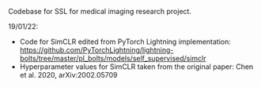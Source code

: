 Codebase for SSL for medical imaging research project. 

19/01/22:
- Code for SimCLR edited from PyTorch Lightning implementation: 
    https://github.com/PyTorchLightning/lightning-bolts/tree/master/pl_bolts/models/self_supervised/simclr
- Hyperparameter values for SimCLR taken from the original paper:
    Chen et al. 2020, arXiv:2002.05709
